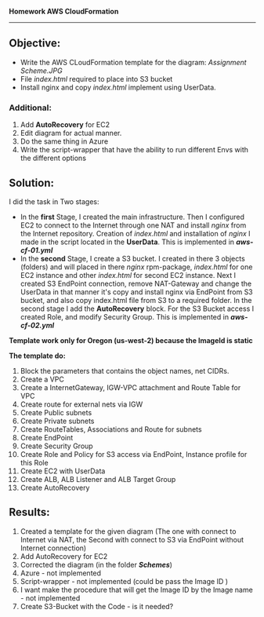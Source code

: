 **Homework AWS CloudFormation**
_____________________________________________________

## **Objective:**

* Write the AWS CLoudFormation template for the diagram: *Assignment Scheme.JPG*
* File *index.html*  required to place into S3 bucket
* Install nginx and copy *index.html* implement using UserData.

### Additional:
1. Add **AutoRecovery** for EC2
2. Edit diagram for actual manner.
3. Do the same thing in Azure
4. Write the script-wrapper that have the ability to run different Envs with the different options

## Solution:

I did the task in Two stages:
* In the **first** Stage, I created the main infrastructure. Then I configured EC2 to connect to the Internet through one NAT and install *nginx* from the Internet repository. Creation of *index.html* and installation of *nginx* I made in the script located in the **UserData**. This is implemented in __*aws-cf-01.yml*__
* In the **second** Stage, I create a S3 bucket. I created in there 3 objects (folders) and will placed in there *nginx* rpm-package, *index.html* for one EC2 instance and other *index.html* for second EC2 instance. Next I created S3 EndPoint connection, remove NAT-Gateway and change the UserData in that manner it's copy and install nginx via EndPoint from S3 bucket, and also copy index.html file from S3 to a required folder. In the second stage I add the **AutoRecovery** block. For the S3 Bucket access I created Role, and modify Security Group. This is implemented in __*aws-cf-02.yml*__

**Template work only for Oregon (us-west-2) because the ImageId is static**

**The template do:**
1.  Block the parameters that contains the object names, net CIDRs.
2.  Create a VPC
3.  Create a InternetGateway, IGW-VPC attachment and Route Table for VPC
4.  Create route for external nets via IGW
5.  Create Public subnets
6.  Create Private subnets
7.  Create RouteTables, Associations and Route for subnets
8.  Create EndPoint
9.  Create Security Group
10. Create Role and Policy for S3 access via EndPoint, Instance profile for this Role
11. Create EC2 with UserData
12. Create ALB, ALB Listener and ALB Target Group
13. Create AutoRecovery


## Results:
1. Created a template for the given diagram (The one with connect to Internet via NAT, the Second with connect to S3 via EndPoint without Internet connection)
2. Add AutoRecovery for EC2
3. Corrected the diagram (in the folder __*Schemes*__)
4. Azure          - not implemented
5. Script-wrapper - not implemented (could be pass the Image ID )
6. I want make the procedure that will get the Image ID by the Image name - not implemented
7. Create S3-Bucket with the Code - is it needed?
